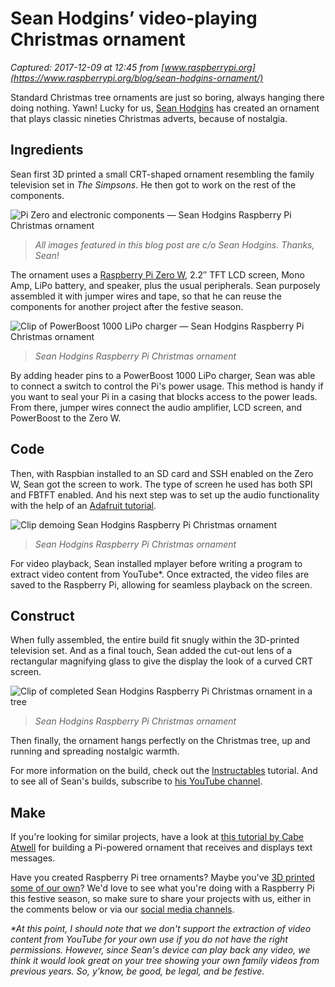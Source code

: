 # Sean Hodgins’ video-playing Christmas ornament

_Captured: 2017-12-09 at 12:45 from [www.raspberrypi.org](https://www.raspberrypi.org/blog/sean-hodgins-ornament/)_

Standard Christmas tree ornaments are just so boring, always hanging there doing nothing. Yawn! Lucky for us, [Sean Hodgins](https://twitter.com/idlehandsdev) has created an ornament that plays classic nineties Christmas adverts, because of nostalgia.

## Ingredients

Sean first 3D printed a small CRT-shaped ornament resembling the family television set in _The Simpsons_. He then got to work on the rest of the components.

![Pi Zero and electronic components — Sean Hodgins Raspberry Pi Christmas ornament](https://www.raspberrypi.org/app/uploads/2017/12/FF44OK9JAWTS3BQ.MEDIUM.jpg)

> _All images featured in this blog post are c/o Sean Hodgins. Thanks, Sean!_

The ornament uses a [Raspberry Pi Zero W](https://www.raspberrypi.org/products/raspberry-pi-zero-w/), 2.2″ TFT LCD screen, Mono Amp, LiPo battery, and speaker, plus the usual peripherals. Sean purposely assembled it with jumper wires and tape, so that he can reuse the components for another project after the festive season.

![Clip of PowerBoost 1000 LiPo charger — Sean Hodgins Raspberry Pi Christmas ornament](https://www.raspberrypi.org/app/uploads/2017/12/FZPYR01JAWTS3FN.ANIMATED.MEDIUM.gif)

> _Sean Hodgins Raspberry Pi Christmas ornament_

By adding header pins to a PowerBoost 1000 LiPo charger, Sean was able to connect a switch to control the Pi's power usage. This method is handy if you want to seal your Pi in a casing that blocks access to the power leads. From there, jumper wires connect the audio amplifier, LCD screen, and PowerBoost to the Zero W.

## Code

Then, with Raspbian installed to an SD card and SSH enabled on the Zero W, Sean got the screen to work. The type of screen he used has both SPI and FBTFT enabled. And his next step was to set up the audio functionality with the help of an [Adafruit tutorial](https://learn.adafruit.com/adafruit-max98357-i2s-class-d-mono-amp/raspberry-pi-usage).

![Clip demoing Sean Hodgins Raspberry Pi Christmas ornament](https://www.raspberrypi.org/app/uploads/2017/12/FOV10CJJAWTS47G.ANIMATED.MEDIUM.gif)

> _Sean Hodgins Raspberry Pi Christmas ornament_

For video playback, Sean installed mplayer before writing a program to extract video content from YouTube*. Once extracted, the video files are saved to the Raspberry Pi, allowing for seamless playback on the screen.

## Construct

When fully assembled, the entire build fit snugly within the 3D-printed television set. And as a final touch, Sean added the cut-out lens of a rectangular magnifying glass to give the display the look of a curved CRT screen.

![Clip of completed Sean Hodgins Raspberry Pi Christmas ornament in a tree](https://www.raspberrypi.org/app/uploads/2017/12/F2B5GFKJAWTS586.ANIMATED.MEDIUM.gif)

> _Sean Hodgins Raspberry Pi Christmas ornament_

Then finally, the ornament hangs perfectly on the Christmas tree, up and running and spreading nostalgic warmth.

For more information on the build, check out the [Instructables](https://www.instructables.com/id/YouTube-Christmas-Ornament/) tutorial. And to see all of Sean's builds, subscribe to [his YouTube channel](https://www.youtube.com/channel/UCE-bw6PRKuDlH6fP1mP4nOw).

## Make

If you're looking for similar projects, have a look at [this tutorial by Cabe Atwell](https://www.element14.com/community/community/raspberry-pi/raspberrypi_projects/blog/2017/12/01/project-raspberry-pi-iot-ornament-texter-get-holiday-messages-on-your-tree) for building a Pi-powered ornament that receives and displays text messages.

Have you created Raspberry Pi tree ornaments? Maybe you've [3D printed some of our own](https://www.raspberrypi.org/blog/alexs-festive-baubles/)? We'd love to see what you're doing with a Raspberry Pi this festive season, so make sure to share your projects with us, either in the comments below or via our [social media channels](https://www.raspberrypi.org/blog/connecting-raspberry-pi-social/).

_*At this point, I should note that we don't support the extraction of video content from YouTube for your own use if you do not have the right permissions. However, since Sean's device can play back any video, we think it would look great on your tree showing your own family videos from previous years. So, y'know, be good, be legal, and be festive._
